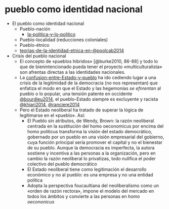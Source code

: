 # pueblo como identidad nacional

* El pueblo como identidad nacional
  * Pueblo-nación
    * [la-politica-y-lo-politico](la-politica-y-lo-politico.md)
  * Pueblo-localidad (reducciones coloniales)
  * Pueblo-étnico
  * [teorias-de-la-identidad-etnica-en-@poolcab2014](teorias-de-la-identidad-etnica-en-@poolcab2014.md)
* Crisis del pueblo nacional
  * El concepto de «pueblos híbridos» [@burke2010, 86-88] y todo lo que de bienintencionado pueda tener el proyecto «multiculturalista» son afrentas directas a las identidades nacionales.
  * La [confusion-entre-Estado-y-pueblo](confusion-entre-Estado-y-pueblo.md) ha ido cediendo lugar a una crisis de la legitimidad de la democracia (no nos representan) que enfatiza el modo en que el Estado y las hegemonías *se efnrentan* al pueblo o lo popular, una tensión patente en occidente [@bourdieu2014](@bourdieu2014.md), el pueblo-Estado siempre es excluyente y racista [@khiari2014](@khiari2014.md), [@ranciere2014](@ranciere2014.md)
  * Pero el Estado neoliberal ha tratado de superar la lógica de legitimarse en el «pueblo». Así:
    * El Pueblo sin atributos, de Wendy, Brown: la razón neoliberal centrada en la sustitución del homo oeconomicus por encima del homo politicus transforma la visión del estado democrático, gobernado por un pueblo en una visión empresarial del gobierno, cuya función principal sería promover el capital y no el bienestar de su pueblo. Aunque la democracia es imperfecta, la autora sostiene y incentiva a las personas a la organización, pero en cambio la razón neoliberal lo privatizas, todo nulifica el poder colectivo del pueblo democrático
    * El Estado neoliberal tiene como legitimación el desarrollo económico y no al pueblo: es una empresa y no una entidad política
    * Adopta la perspectiva foucaultiana del neoliberalismo como un «orden de razón rectora», impone el modelo del mercado en todos los ámbitos y convierte a las personas en *homo oecononicus*
